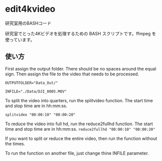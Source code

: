 # edit4kvideo
研究室用のBASHコード

研究室でとった4Kビデオを処理するための BASH スクリプトです。ffmpeg を使っています。

## 使い方

First assign the output folder. There should be no spaces around the equal sign.
Then assign the file to the video that needs to be processed.

`OUTPUTFOLDER="Data_Out/"`

`INFILE="./Data/DJI_0005.MOV"`

To split the video into quarters, run the splitvideo function.
The start time and stop time are in hh:mm:ss.

`splitvideo "00:00:10" "00:00:20"`

To reduce the video into full hd, run the reduce2fullhd function.
The start time and stop time are in hh:mm:ss.
`reduce2fullhd "00:00:10" "00:00:20"`

If you want to split or reduce the entire video, then run the function without the times.

To run the function on another file, just change thine INFILE parameter.
